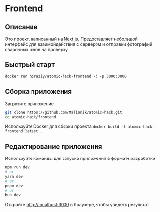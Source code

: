 # Frontend

## Описание
Это проект, написанный на [Next.js](https://nextjs.org/). Предоставляет небольшой интерфейс для взаимойдействия с сервером и отправки фотографий сварочных швов на проверку

## Быстрый старт

`docker run horaziy/atomic-hack-frontend -d -p 3000:3000`

## Сборка приложения
Загрузите приложение
```bash
git clone https://github.com/Malinnik/atomic-hack.git
cd atomic-hack/frontend
```
Используйте Docker для сборки проекта
`docker build -t atomic-hack-frontend:latest .`

## Редактирование приложения
Используйте команды для запуска приложения в формате разработки
```bash
npm run dev
# or
yarn dev
# or
pnpm dev
# or
bun dev
```
Откройте [http://localhost:3000](http://localhost:3000) в браузере, чтобы увидеть результат


